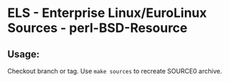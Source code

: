 # ELS - Enterprise Linux/EuroLinux Sources - perl-BSD-Resource
 
## Usage:
  Checkout branch or tag. Use `make sources` to recreate  SOURCE0 archive.
